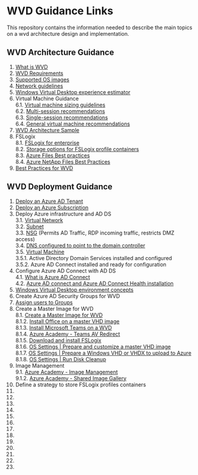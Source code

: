 # WVD Guidance Links  
This repository contains the information needed to describe the main topics on a wvd architecture design and implementation.

## WVD Architecture Guidance

1. [What is WVD](https://docs.microsoft.com/en-us/azure/virtual-desktop/overview)
2. [WVD Requirements](https://docs.microsoft.com/en-us/azure/virtual-desktop/overview#requirements)
3. [Supported OS images](https://docs.microsoft.com/en-us/azure/virtual-desktop/overview#supported-virtual-machine-os-images)
4. [Network guidelines](https://docs.microsoft.com/en-us/windows-server/remote/remote-desktop-services/network-guidance?context=/azure/virtual-desktop/context/context)
5. [Windows Virtual Desktop experience estimator](https://docs.microsoft.com/en-us/windows-server/remote/remote-desktop-services/network-guidance?context=/azure/virtual-desktop/context/context#windows-virtual-desktop-experience-estimator)
6. Virtual Machine Guidance<br/>
6.1. [Virtual machine sizing guidelines](https://docs.microsoft.com/en-us/windows-server/remote/remote-desktop-services/virtual-machine-recs?context=/azure/virtual-desktop/context/context)<br/>
6.2. [Multi-session recommendations](https://docs.microsoft.com/en-us/windows-server/remote/remote-desktop-services/virtual-machine-recs#multi-session-recommendations)<br/>
6.3. [Single-session recommendations](https://docs.microsoft.com/en-us/windows-server/remote/remote-desktop-services/virtual-machine-recs?context=/azure/virtual-desktop/context/context#single-session-recommendations)<br/>
6.4. [General virtual machine recommendations](https://docs.microsoft.com/en-us/windows-server/remote/remote-desktop-services/virtual-machine-recs?context=/azure/virtual-desktop/context/context#general-virtual-machine-recommendations)<br/>
7. [WVD Architecture Sample](https://docs.microsoft.com/en-us/azure/architecture/example-scenario/wvd/windows-virtual-desktop#architecture)
8. FSLogix<br/>
8.1. [FSLogix for enterprise](https://docs.microsoft.com/en-us/azure/architecture/example-scenario/wvd/windows-virtual-desktop-fslogix)<br/>
8.2. [Storage options for FSLogix profile containers](https://docs.microsoft.com/en-us/azure/architecture/example-scenario/wvd/windows-virtual-desktop-fslogix#storage-options-for-fslogix-profile-containers)<br/>
8.3. [Azure Files Best practices](https://docs.microsoft.com/en-us/azure/architecture/example-scenario/wvd/windows-virtual-desktop-fslogix#azure-files-best-practices)<br/>
8.4. [Azure NetApp Files Best Practices](https://docs.microsoft.com/en-us/azure/architecture/example-scenario/wvd/windows-virtual-desktop-fslogix#azure-netapp-files-best-practices)<br/>
9. [Best Practices for WVD](https://docs.microsoft.com/en-us/azure/virtual-desktop/fslogix-containers-azure-files#best-practices-for-windows-virtual-desktop)


## WVD Deployment Guidance

1. [Deploy an Azure AD Tenant](https://docs.microsoft.com/en-us/azure/active-directory/develop/quickstart-create-new-tenant)
2. [Deploy an Azure Subscription](https://docs.microsoft.com/en-us/azure/cost-management-billing/manage/create-subscription)
3. Deploy Azure infrastructure and AD DS<br/>
3.1. [Virtual Network](https://docs.microsoft.com/en-us/azure/virtual-network/quick-create-portal)<br/>
3.2. [Subnet](https://docs.microsoft.com/en-us/azure/virtual-network/virtual-network-manage-subnet#add-a-subnet)<br/>
3.3. [NSG](https://docs.microsoft.com/en-us/azure/virtual-network/network-security-groups-overview) (Permits AD Traffic, RDP incoming traffic, restricts DMZ access)<br/>
3.4. [DNS configured to point to the domain controller](https://docs.microsoft.com/en-us/azure/virtual-network/manage-virtual-network#change-dns-servers)<br/>
3.5. [Virtual Machine](https://docs.microsoft.com/en-us/azure/virtual-machines/windows/quick-create-portal)<br/>
3.5.1. Active Directory Domain Services installed and configured<br/>
3.5.2. Azure AD Connect installed and ready for configuration<br/>
4. Configure Azure AD Connect with AD DS<br/>
4.1. [What is Azure AD Connect](https://docs.microsoft.com/en-us/azure/active-directory/hybrid/whatis-azure-ad-connect)<br/>
4.2. [Azure AD connect and Azure AD Connect Health installation](https://docs.microsoft.com/en-us/azure/active-directory/hybrid/how-to-connect-install-roadmap)<br/>
5. [Windows Virtual Desktop environment concepts](https://docs.microsoft.com/en-us/azure/virtual-desktop/environment-setup)
6. Create Azure AD Security Groups for WVD
7. [Assign users to Groups](https://docs.microsoft.com/en-us/azure/active-directory/fundamentals/active-directory-groups-members-azure-portal)
8. Create a Master Image for WVD<br/>
8.1. [Create a Master Image for WVD](https://docs.microsoft.com/en-us/azure/virtual-machines/windows/capture-image-resource)<br/>
8.1.2. [Install Office on a master VHD image](https://docs.microsoft.com/en-us/azure/virtual-desktop/install-office-on-wvd-master-image)<br/>
8.1.3. [Install Microsoft Teams on a WVD](https://docs.microsoft.com/en-us/azure/virtual-desktop/teams-on-wvd)<br/>
8.1.4. [Azure Academy - Teams AV Redirect](https://www.youtube.com/watch?v=RfbolIgPcBY&t=661s)<br/>
8.1.5. [Download and install FSLogix](https://docs.microsoft.com/en-us/fslogix/install-ht)<br/>
8.1.6. [OS Settings | Prepare and customize a master VHD image](https://docs.microsoft.com/en-us/azure/virtual-desktop/set-up-customize-master-image)<br/>
8.1.7. [OS Settings | Prepare a Windows VHD or VHDX to upload to Azure](https://docs.microsoft.com/en-us/azure/virtual-machines/windows/prepare-for-upload-vhd-image)<br/>
8.1.8. [OS Settings | Run Disk Cleanup](https://docs.microsoft.com/en-us/windows-server/administration/windows-commands/cleanmgr)<br/>
9. Image Management<br/>
9.1. [Azure Academy - Image Management](https://www.youtube.com/watch?v=PCWJEoG8X-I)<br/>
9.1.2. [Azure Academy - Shared Image Gallery](https://www.youtube.com/watch?v=2LxvwR9LGWQ)<br/>
10. Define a strategy to store FSLogix profiles containers<br/>
11.
12.
13.
14.
15.
16.
17.
18.
19.
20.
21. 
22.
23.


